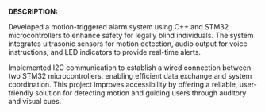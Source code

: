 **DESCRIPTION:**

Developed a motion-triggered alarm system using C++ and STM32 microcontrollers to enhance safety for legally blind individuals. The system integrates ultrasonic sensors for motion detection, audio output for voice instructions, and LED indicators to provide real-time alerts.

Implemented I2C communication to establish a wired connection between two STM32 microcontrollers, enabling efficient data exchange and system coordination. This project improves accessibility by offering a reliable, user-friendly solution for detecting motion and guiding users through auditory and visual cues.
